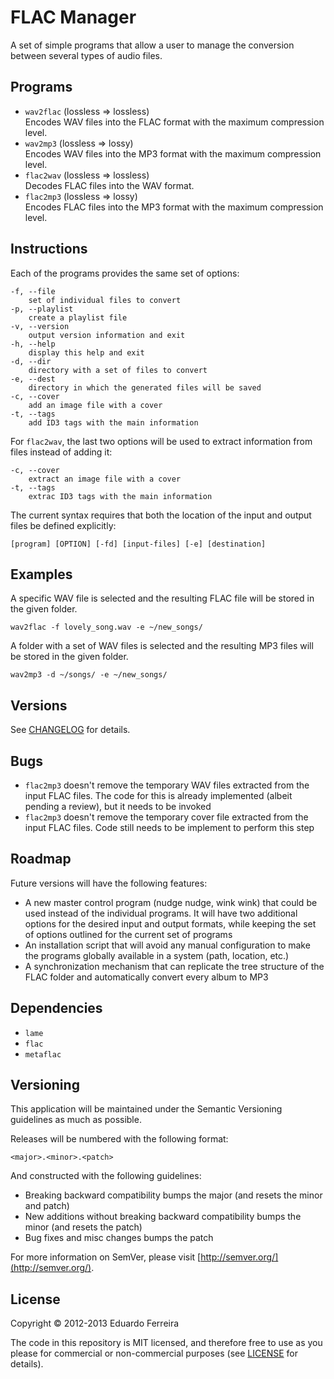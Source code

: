 # FLAC Manager

A set of simple programs that allow a user to manage the conversion between several types of audio files.

## Programs

* `wav2flac` (lossless => lossless)  
Encodes WAV files into the FLAC format with the maximum compression level.
* `wav2mp3` (lossless => lossy)  
Encodes WAV files into the MP3 format with the maximum compression level.
* `flac2wav` (lossless => lossless)  
Decodes FLAC files into the WAV format.
* `flac2mp3` (lossless => lossy)  
Encodes FLAC files into the MP3 format with the maximum compression level.

## Instructions

Each of the programs provides the same set of options:

    -f, --file
        set of individual files to convert
    -p, --playlist
        create a playlist file
    -v, --version
        output version information and exit
    -h, --help
        display this help and exit
    -d, --dir
        directory with a set of files to convert
    -e, --dest
        directory in which the generated files will be saved
    -c, --cover
        add an image file with a cover
    -t, --tags
        add ID3 tags with the main information

For `flac2wav`, the last two options will be used to extract information from files instead of adding it:

    -c, --cover
        extract an image file with a cover
    -t, --tags
        extrac ID3 tags with the main information

The current syntax requires that both the location of the input and output files be defined explicitly:

    [program] [OPTION] [-fd] [input-files] [-e] [destination]

## Examples

A specific WAV file is selected and the resulting FLAC file will be stored in the given folder.

    wav2flac -f lovely_song.wav -e ~/new_songs/

A folder with a set of WAV files is selected and the resulting MP3 files will be stored in the given folder.

    wav2mp3 -d ~/songs/ -e ~/new_songs/

## Versions

See [CHANGELOG](CHANGELOG.md) for details.

## Bugs

* `flac2mp3` doesn't remove the temporary WAV files extracted from the input FLAC files. The code for this is already implemented (albeit pending a review), but it needs to be invoked
* `flac2mp3` doesn't remove the temporary cover file extracted from the input FLAC files. Code still needs to be implement to perform this step

## Roadmap

Future versions will have the following features:

* A new master control program (nudge nudge, wink wink) that could be used instead of the individual programs. It will have two additional options for the desired input and output formats, while keeping the set of options outlined for the current set of programs
* An installation script that will avoid any manual configuration to make the programs globally available in a system (path, location, etc.)
* A synchronization mechanism that can replicate the tree structure of the FLAC folder and automatically convert every album to MP3

## Dependencies

* `lame`
* `flac`
* `metaflac`

## Versioning

This application will be maintained under the Semantic Versioning guidelines as much as possible.

Releases will be numbered with the following format:

`<major>.<minor>.<patch>`

And constructed with the following guidelines:

* Breaking backward compatibility bumps the major (and resets the minor and patch)
* New additions without breaking backward compatibility bumps the minor (and resets the patch)
* Bug fixes and misc changes bumps the patch

For more information on SemVer, please visit [http://semver.org/](http://semver.org/).

## License

Copyright © 2012-2013 Eduardo Ferreira

The code in this repository is MIT licensed, and therefore free to use as you please for commercial or non-commercial purposes (see [LICENSE](LICENSE) for details).
